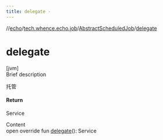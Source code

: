 ```yaml
---
title: delegate -
---
```

//[echo](../../index.md)/[tech.whence.echo.job](../index.md)/[AbstractScheduledJob](index.md)/[delegate](delegate.md)



# delegate  
[jvm]  
Brief description  


托管



#### Return  


Service

  
Content  
open override fun [delegate](delegate.md)(): Service  



